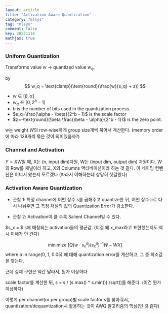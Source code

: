 ```yaml
---
layout: article
title: "Activation Aware Quantization"
category: "mlsys"
tag: "mlsys"
comment: false
key: 20231110
mathjax: true
---
```


### Uniform Quantization

Transforms value $w$ -> quantized value $w_q$.

by
$$
    w_q = \text{clamp}(\text{round}(\frac{w}{s_q} + z))
$$
- $w \in [\beta, \alpha]$
- $w_q \in [0, 2^b-1]$
- $b$ is the number of bits used in the quantization process.
- $s_q=\frac{\alpha - \beta}{2^b - 1}$ is the scale factor
- $z=-\text{round}(\beta \frac{\beta - \alpha}{2^b - 1})$ is the zero point.

w는 weight $W$의 row-wise하게 group size개씩 묶어서 계산한다. (memory order에 따라 128개씩 묶은 것이 의미있을까?)

### Channel and Activation
$Y = XW$일 때, X는 (n, input dim)차원, W는 (input dim, output dim) 차원이다.
W의 Row를 채널이라 하고, X의 Columns 액티베이션이라 하는 것 같다. 이 네이밍 컨벤션은 어디서 왔는지 모르겠다 (따라서 이해하는데 상당히 헷갈렸다)

### Activation Aware Quantization
- 관찰 1: 특정 channel에 어떤 상수 $s$를 곱해주고 quantize한 뒤, 어떤 상수 $c$로 다시 나눠주면 그 특정 채널의 값의 Quantization Error가 감소한다.

- 관찰 2: Activation이 클 수록 Salient Channel일 수 있다.

$s_x = $ s에 매칭되는 activation들의 평균값. (이걸 왜 x_max라고 표현했는지도 역시 이해가 안 간다)

$$
    \text{minimize  } [Q(w \cdot s_x^a) (s_x^a)^{-1}W - WX]
$$
where $a$ in range(0, 1, 0.05)
에 대해 quantization error를 계산하고, 그 중 최소값을 찾는다.

근데 실제 구현은 약간 달라서, 뭔가 이상하다

scale factor를 계산한 뒤, s = s / (s.max() * s.min()).rsqrt()를 해준다. (이건 뭔가 이상하다)

이렇게 per channel(or per group)별 scale factor $s$를 찾아줘서, quantization/dequantization시 활용하는 것이 AWQ 알고리즘의 핵심(인 것 같다)

